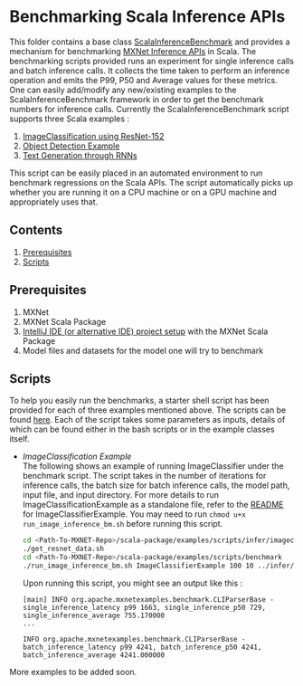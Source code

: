 # Benchmarking Scala Inference APIs 

This folder contains a base class [ScalaInferenceBenchmark](https://github.com/apache/incubator-mxnet/tree/master/scala-package/examples/src/main/scala/org/apache/mxnetexamples/benchmark/) and provides a mechanism for benchmarking [MXNet Inference APIs]((https://github.com/apache/incubator-mxnet/tree/master/scala-package/infer)) in Scala.
The benchmarking scripts provided runs an experiment for single inference calls and batch inference calls. It collects the time taken to perform an inference operation and emits the P99, P50 and Average values for these metrics.  One can easily add/modify any new/existing examples to the ScalaInferenceBenchmark framework in order to get the benchmark numbers for inference calls.
Currently the ScalaInferenceBenchmark script supports three Scala examples : 
1. [ImageClassification using ResNet-152](https://github.com/apache/incubator-mxnet/blob/master/scala-package/mxnet-demo/src/main/scala/sample/ImageClassificationExample.scala)
2. [Object Detection Example](https://github.com/apache/incubator-mxnet/blob/master/scala-package/examples/src/main/scala/org/apache/mxnetexamples/infer/objectdetector/SSDClassifierExample.scala)
3. [Text Generation through RNNs](https://github.com/apache/incubator-mxnet/blob/master/scala-package/examples/src/main/scala/org/apache/mxnetexamples/rnn/TestCharRnn.scala)

This script can be easily placed in an automated environment to run benchmark regressions on the Scala APIs. The script automatically picks up whether you are running it on a CPU machine or on a GPU machine and appropriately uses that.

## Contents

1. [Prerequisites](#prerequisites)
2. [Scripts](#scripts)

## Prerequisites

1. MXNet
2. MXNet Scala Package
3. [IntelliJ IDE (or alternative IDE) project setup](http://mxnet.incubator.apache.org/tutorials/scala/mxnet_scala_on_intellij.html) with the MXNet Scala Package
4. Model files and datasets for the model one will try to benchmark

## Scripts
To help you easily run the benchmarks, a starter shell script has been provided for each of three examples mentioned above. The scripts can be found [here](https://github.com/apache/incubator-mxnet/blob/master/scala-package/examples/scripts/benchmark).
Each of the script takes some parameters as inputs, details of which can be found either in the bash scripts or in the example classes itself. 

* *ImageClassification Example*
<br> The following shows an example of running ImageClassifier under the benchmark script. The script takes in the number of iterations for inference calls, the batch size for batch inference calls, the model path, input file, and input directory. 
For more details to run ImageClassificationExample as a standalone file, refer to the [README](https://github.com/apache/incubator-mxnet/blob/master/scala-package/examples/src/main/scala/org/apache/mxnetexamples/infer/imageclassifier/README.md) for ImageClassifierExample.
You may need to run ```chmod u+x run_image_inference_bm.sh``` before running this script.
    ```bash
    cd <Path-To-MXNET-Repo>/scala-package/examples/scripts/infer/imageclassifier
    ./get_resnet_data.sh
    cd <Path-To-MXNET-Repo>/scala-package/examples/scripts/benchmark
    ./run_image_inference_bm.sh ImageClassifierExample 100 10 ../infer/models/resnet-152/resnet-152 ../infer/images/kitten.jpg ../infer/images/
    ```
    Upon running this script, you might see an output like this : 
    ```
    [main] INFO org.apache.mxnetexamples.benchmark.CLIParserBase - 
    single_inference_latency p99 1663, single_inference_p50 729, single_inference_average 755.170000
    ...
        
    INFO org.apache.mxnetexamples.benchmark.CLIParserBase - 
    batch_inference_latency p99 4241, batch_inference_p50 4241, batch_inference_average 4241.000000
    ```

More examples to be added soon.